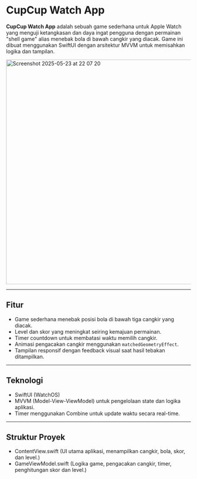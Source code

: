 # CupCup Watch App

**CupCup Watch App** adalah sebuah game sederhana untuk Apple Watch yang menguji ketangkasan dan daya ingat pengguna dengan permainan "shell game" alias menebak bola di bawah cangkir yang diacak. Game ini dibuat menggunakan SwiftUI dengan arsitektur MVVM untuk memisahkan logika dan tampilan.

<img width="613" alt="Screenshot 2025-05-23 at 22 07 20" src="https://github.com/user-attachments/assets/2c3b2e88-17eb-4a82-8e31-7049b2c38c81" />

---

## Fitur

- Game sederhana menebak posisi bola di bawah tiga cangkir yang diacak.
- Level dan skor yang meningkat seiring kemajuan permainan.
- Timer countdown untuk membatasi waktu memilih cangkir.
- Animasi pengacakan cangkir menggunakan `matchedGeometryEffect`.
- Tampilan responsif dengan feedback visual saat hasil tebakan ditampilkan.

---

## Teknologi

- SwiftUI (WatchOS)
- MVVM (Model-View-ViewModel) untuk pengelolaan state dan logika aplikasi.
- Timer menggunakan Combine untuk update waktu secara real-time.

---

## Struktur Proyek

- ContentView.swift (UI utama aplikasi, menampilkan cangkir, bola, skor, dan level.)
- GameViewModel.swift (Logika game, pengacakan cangkir, timer, penghitungan skor dan level.)

